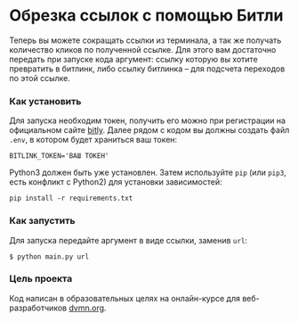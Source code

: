 # Обрезка ссылок с помощью Битли
Теперь вы можете сокращать ссылки из терминала, а так же получать количество кликов по полученной ссылке.
Для этого вам достаточно передать при запуске кода аргумент:
ссылку которую вы хотите превратить в битлинк, либо ссылку битлинка – для подсчета переходов по этой ссылке.
### Как установить
Для запуска необходим токен, получить его можно при регистрации на официальном сайте [bitly](https://app.bitly.com/).
Далее рядом с кодом вы должны создать файл `.env`, в котором будет храниться ваш токен:
```
BITLINK_TOKEN='ВАШ ТОКЕН'
```
Python3 должен быть уже установлен. 
Затем используйте `pip` (или `pip3`, есть конфликт с Python2) для установки зависимостей:
```
pip install -r requirements.txt
```
### Как запустить
Для запуска передайте аргумент в виде ссылки, заменив `url`:
```
$ python main.py url
```
### Цель проекта

Код написан в образовательных целях на онлайн-курсе для веб-разработчиков [dvmn.org](https://dvmn.org/).